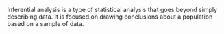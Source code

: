 Inferential analysis is a type of statistical analysis that goes beyond simply describing data. It is focused on drawing conclusions about a population based on a sample of data.
